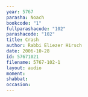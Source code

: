 ```yaml
---
year: 5767
parasha: Noach
bookcode: "1"
fullparashacode: "102"
parashacode: "102"
title: Crash
author: Rabbi Eliezer Hirsch
date: 2006-10-28
id: 57671021
filename: 5767-102-1
layout: audio
moment: 
shabbat: 
occasion: 
---
```

